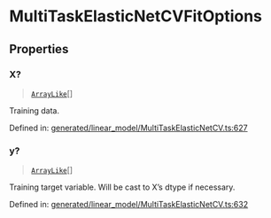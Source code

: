 # MultiTaskElasticNetCVFitOptions

## Properties

### X?

> [`ArrayLike`](../types/ArrayLike.md)[]

Training data.

Defined in:  [generated/linear\_model/MultiTaskElasticNetCV.ts:627](https://github.com/transitive-bullshit/scikit-learn-ts/blob/b59c1ff/packages/sklearn/src/generated/linear_model/MultiTaskElasticNetCV.ts#L627)

### y?

> [`ArrayLike`](../types/ArrayLike.md)[]

Training target variable. Will be cast to X’s dtype if necessary.

Defined in:  [generated/linear\_model/MultiTaskElasticNetCV.ts:632](https://github.com/transitive-bullshit/scikit-learn-ts/blob/b59c1ff/packages/sklearn/src/generated/linear_model/MultiTaskElasticNetCV.ts#L632)
